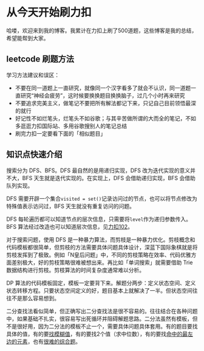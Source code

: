 # 从今天开始刷力扣

哈喽，欢迎来到我的博客。我累计在力扣上刷了500道题，这些博客是我的总结，希望能帮到大家。

## leetcode 刷题方法

学习方法建议和误区：

- 不要在同一道题上一直研究，就像同一个汉字看多了就会不认识，同一道题一直研究“神经会疲劳”，这时候要换换题目换换脑子，过几个小时再来研究
- 不要追求完美主义，做笔记不要把所有解法都记下来，只记自己目前领悟最深的就行
- 好记性不如烂笔头，烂笔头不如谷歌；与其辛苦做所谓的大而全的笔记，不如多逛逛力扣国际站、多用谷歌搜别人的笔记总结
- 刷完力扣一定要看下面的「相似题目」

## 知识点快速介绍
搜索分为 DFS、BFS。DFS 最自然的是用递归实现，DFS 改为迭代实现的意义并不大，BFS 天生就是迭代实现的。在实现上，DFS 会借助递归实现，BFS 会借助队列实现。

DFS 需要开辟一个集合`visited = set()`记录访问过的节点，也可以将节点修改为特殊值表示访问过，BFS 天生就没有重复访问的问题。

DFS 每轮遍历都可以知道节点的层次信息，只需要将`level`作为递归参数传入。BFS 算法经过改造也可以知道层次信息，见[力扣102](https://leetcode-cn.com/problems/binary-tree-level-order-traversal/)。

对于搜索问题，使用 DFS 是一种暴力算法，而剪枝是一种暴力优化。剪枝概念和代码模板都很简单，但剪枝的方法需要具体问题具体设计，深蓝下国际象棋就是将剪枝发挥到了极致。例如「N皇后问题」中，不同的剪枝策略在效率、代码优雅方面差别极大，好的剪枝策略很难被想出来。再比如「单词搜索」就需要借助 Trie 数据结构进行剪枝。剪枝算法的时间复杂度通常难以分析。

DP 算法的代码模板固定，模板一定要背下来。解题分两步：定义状态空间、定义状态转移方程。只要状态空间定义的好，题目基本上就解决了一半。但状态空间往往不是那么容易想到。

二分查找法看似简单，但正确写出二分查找法是很不容易的。往往结合在各种问题中，如果基础不扎实，很容易写出死循环并阻碍解题思路。二分法虽然有模板，但不是很好用，因为二分法的模板不止一个，需要具体问题具体套用。有的题目要找具体的值，有的要[找模糊值](https://leetcode-cn.com/problems/sqrtx/)，有的要找2个值（求中位数），有的要找[命中的最左边的元素](https://leetcode-cn.com/problems/first-bad-version/)，也有[很难的综合题](https://leetcode-cn.com/problems/median-of-two-sorted-arrays/)。